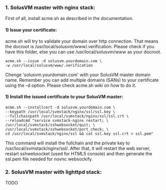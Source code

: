 ### 1. SolusVM master with nginx stack:

First of all, install acme.sh as described in the documentation.

#### 1) Issue your certificate:

acme.sh will try to validate your domain over http connection. That means the docroot is /usr/local/solusvm/www/.verification. Please check if you have this folder, else you can use /usr/local/solusvm/www as your docroot.

```
acme.sh --issue -d solusvm.yourdomain.com \
-w /usr/local/solusvm/www/.verification
```

Chenge 'solusvm.yourdomain.com' with your SolusVM master domain name. Remember you can add multiple domains (SANs) to your certificate using the -d option. Please check acme.sh wiki on how to do it.

#### 1) Install the issued certificate to your SolusVM master:
```
acme.sh --installcert -d solusvm.yourdomain.com \
--keypath /usr/local/svmstack/nginx/ssl/ssl.key \
--fullchainpath /usr/local/svmstack/nginx/ssl/ssl.crt \
--reloadcmd "service svmstack-nginx restart; \
/usr/local/svmstack/sshwebsocket/quit; \
/usr/local/svmstack/sshwebsocket/port_check; \
cd /usr/local/svmstack/nginx/ssl && cat ssl.key ssl.crt > ssl.pem"
```
This command will install the fullchain and the private key to /usr/local/svmstack/nginx/ssl/. After that, it will restart the web server, restart sshwebsocket (used for HTML5 console) and then generate the ssl.pem file needed for novnc websockify.

### 2. SolusVM master with lighttpd stack:
TODO